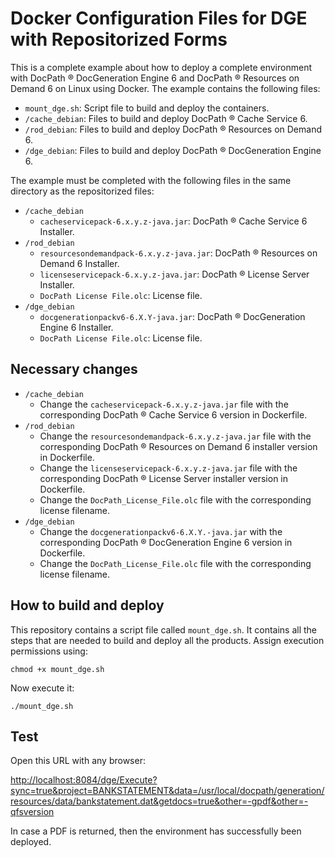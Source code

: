 # Docker Configuration Files for DGE with Repositorized Forms

This is a complete example about how to deploy a complete environment with DocPath ® DocGeneration Engine 6 and DocPath ® Resources on Demand 6 on Linux using Docker. The example contains the following files:

- `mount_dge.sh`: Script file to build and deploy the containers.
- `/cache_debian`: Files to build and deploy DocPath ® Cache Service 6.
- `/rod_debian`: Files to build and deploy DocPath ® Resources on Demand 6.
- `/dge_debian`: Files to build and deploy DocPath ® DocGeneration Engine 6.

The example must be completed with the following files in the same directory as the repositorized files:

- `/cache_debian`
  - `cacheservicepack-6.x.y.z-java.jar`: DocPath ® Cache Service 6 Installer.
- `/rod_debian`
  - `resourcesondemandpack-6.x.y.z-java.jar`: DocPath ® Resources on Demand 6 Installer.
  - `licenseservicepack-6.x.y.z-java.jar`: DocPath ® License Server Installer.
  - `DocPath License File.olc`: License file.
- `/dge_debian`
  - `docgenerationpackv6-6.X.Y-java.jar`: DocPath ® DocGeneration Engine 6 Installer.
  - `DocPath License File.olc`: License file.

## Necessary changes
- `/cache_debian`
  - Change the `cacheservicepack-6.x.y.z-java.jar` file with the corresponding DocPath ® Cache Service 6 version in Dockerfile.
- `/rod_debian`
  - Change the `resourcesondemandpack-6.x.y.z-java.jar` file with the corresponding DocPath ® Resources on Demand 6 installer version in Dockerfile.
  - Change the `licenseservicepack-6.x.y.z-java.jar` file with the corresponding DocPath ® License Server installer version in Dockerfile.
  - Change the `DocPath_License_File.olc` file with the corresponding license filename.
- `/dge_debian`
  - Change the `docgenerationpackv6-6.X.Y.-java.jar` with the corresponding DocPath ® DocGeneration Engine 6 version in Dockerfile.
  - Change the `DocPath_License_File.olc` file with the corresponding license filename.

## How to build and deploy
This repository contains a script file called `mount_dge.sh`. It contains all the steps that are needed to build and deploy all the products. 
Assign execution permissions using:

`chmod +x mount_dge.sh`

Now execute it:

`./mount_dge.sh`

## Test
Open this URL with any browser:

<http://localhost:8084/dge/Execute?sync=true&project=BANKSTATEMENT&data=/usr/local/docpath/generation/resources/data/bankstatement.dat&getdocs=true&other=-gpdf&other=-qfsversion>

In case a PDF is returned, then the environment has successfully been deployed.
